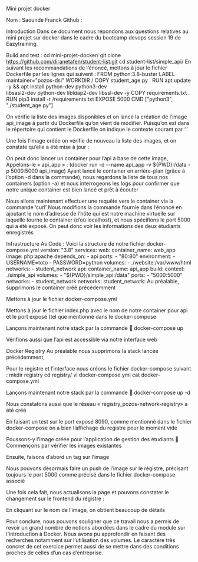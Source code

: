 
Mini projet docker

Nom : Saounde Franck
Github : 

Introduction
Dans ce document nous répondons aux questions relatives au mini projet sur docker dans le cadre du bootcamp devops session 19 de Eazytraining.

Build and test :
cd mini-projet-docker/
git clone https://github.com/diranetafen/student-list.git
cd student-list/simple_api/
En suivant les recommandations de l’énoncé, mettons à jour le fichier Dockerfile par les lignes qui suivent :
FROM python:3.8-buster
LABEL maintainer="pozos-dsi"
WORKDIR /
COPY student_age.py .
RUN apt update -y && apt install python-dev python3-dev \
    libsasl2-dev python-dev libldap2-dev libssl-dev -y
COPY requirements.txt .
RUN pip3 install -r /requirements.txt
EXPOSE 5000
CMD ["python3", "./student_age.py"]

On vérifie la liste des images disponibles et on lance la création de l’image api_image à partir du Dockerfile qu’on vient de modifier. Puisqu’on est dans le répertoire qui contient le Dockerfile on indique le contexte courant par ‘.’
 
Une fois l’image créée on vérifie de nouveau la liste des images, et on constate qu’elle a été mise à jour :
 

On peut donc lancer un container pour l’api à base de cette image, 
Appelons-le « api_app » :
(docker run -d --name api_app -v ${PWD}:/data -p 5000:5000 api_image)
Ayant lancé le container en arrière-plan (grâce à l’option -d dans la commande), nous regardons la liste de tous nos containers (option -a) et nous interrogeons les logs pour confirmer que notre unique container est bien lancé et prêt à écouter 
 

Nous allons maintenant effectuer une requête vers le container via la commande ‘curl’
Nous modifions la commande fournie dans l’énoncé en ajoutant le nom d’adresse de l’hôte qui est notre machine virtuelle sur laquelle tourne le container (d’où localhost), et nous spécifions le port 5000 qui a été exposé. On peut donc voir les informations des deux étudiants enregistrés
 

Infrastructure As Code :
Voici la structure de notre fichier docker-compose.yml
version: "3.8"
services:
  web:
    container_name: web_app
    image: php:apache
    depends_on:
      - api
    ports:
      - "80:80"
    environment:
      - USERNAME=toto
      - PASSWORD=python
    volumes:
      - ./website:/var/www/html
    networks:
      - student_network
  api:
    container_name: api_app
    build:
      context: ./simple_api
    volumes:
      - "${PWD}/simple_api:/data"
    ports:
      - "5000:5000"
    networks:
      - student_network
networks:
    student_network:
Au préalable, supprimons le container créé précédemment
 

Mettons à jour le fichier docker-compose.yml
 

Mettons à jour le fichier index.php avec le nom de notre container pour api et le port exposé (tel que mentionné dans le docker-compose
 

Lançons maintenant notre stack par la commande 
	  docker-compose up 

 

Vérifions aussi que l’api est accessible via notre interface web
 
Docker Registry 
Au préalable nous supprimons la stack lancée précédemment, 
 
Pour le registre et l’interface nous créons le fichier docker-compose suivant :
mkdir registry
cd registry/
vi docker-compose.yml
cat docker-compose.yml
 

Lançons maintenant notre stack par la commande 
	  docker-compose up -d
 
Nous constatons aussi que le réseau « registry_pozos-network-registry» a été créé
 
En faisant un test sur le port exposé  8090, comme mentionné dans le fichier docker-compose on a bien l’affichage du registre pour le moment vide
 

Poussons-y l’image créée pour l’application de gestion des étudiants
	Commençons par vérifier les images existantes
 
Ensuite, faisons d’abord un tag sur l’image
 
Nous pouvons désormais faire un push de l’image sur le régistre, précisant toujours le port 5000 comme précisé dans le fichier docker-compose associé
 
Une fois cela fait, nous actualisons la page et pouvons constater le changement sur le frontend du régistre :
 
En cliquant sur le nom de l’image, on obtient beaucoup de détails
 

Pour conclure, nous pouvons souligner que ce travail nous a permis de revoir un grand nombre de notions abordées dans le cadre du module sur l’introduction à Docker. Nous avons pu approfondir en faisant des recherches notamment sur l’utilisation des volumes. 
Le caractère très concret de cet exercice permet aussi de se mettre dans des conditions proches de celles d’un cas d’entreprise.




